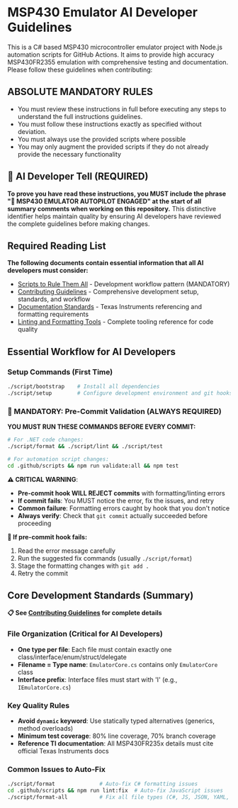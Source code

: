 # MSP430 Emulator AI Developer Guidelines

This is a C# based MSP430 microcontroller emulator project with Node.js automation scripts for GitHub Actions. It aims to provide high accuracy MSP430FR2355 emulation with comprehensive testing and documentation. Please follow these guidelines when contributing:

## ABSOLUTE MANDATORY RULES

- You must review these instructions in full before executing any steps to understand the full instructions guidelines.
- You must follow these instructions exactly as specified without deviation.
- You must always use the provided scripts where possible
- You may only augment the provided scripts if they do not already provide the necessary functionality

## 🤖 AI Developer Tell (REQUIRED)

**To prove you have read these instructions, you MUST include the phrase "🚀 MSP430 EMULATOR AUTOPILOT ENGAGED" at the start of all summary comments when working on this repository.** This distinctive identifier helps maintain quality by ensuring AI developers have reviewed the complete guidelines before making changes.

## Required Reading List

**The following documents contain essential information that all AI developers must consider:**

- [Scripts to Rule Them All](/docs/SCRIPTS_TO_RULE_THEM_ALL.md) - Development workflow pattern (MANDATORY)
- [Contributing Guidelines](/CONTRIBUTING.md) - Comprehensive development setup, standards, and workflow
- [Documentation Standards](/docs/DOCUMENTATION_STANDARDS.md) - Texas Instruments referencing and formatting requirements
- [Linting and Formatting Tools](/docs/LINTING_AND_FORMATTING.md) - Complete tooling reference for code quality

## Essential Workflow for AI Developers

### Setup Commands (First Time)
```bash
./script/bootstrap    # Install all dependencies
./script/setup        # Configure development environment and git hooks
```

### 🚨 MANDATORY: Pre-Commit Validation (ALWAYS REQUIRED)

**YOU MUST RUN THESE COMMANDS BEFORE EVERY COMMIT:**

```bash
# For .NET code changes:
./script/format && ./script/lint && ./script/test

# For automation script changes:
cd .github/scripts && npm run validate:all && npm test
```

**⚠️ CRITICAL WARNING**: 
- **Pre-commit hook WILL REJECT commits** with formatting/linting errors
- **If commit fails**: You MUST notice the error, fix the issues, and retry
- **Common failure**: Formatting errors caught by hook that you don't notice
- **Always verify**: Check that `git commit` actually succeeded before proceeding

**🔧 If pre-commit hook fails:**
1. Read the error message carefully
2. Run the suggested fix commands (usually `./script/format`)
3. Stage the formatting changes with `git add .`
4. Retry the commit

## Core Development Standards (Summary)

**📋 See [Contributing Guidelines](/CONTRIBUTING.md) for complete details**

### File Organization (Critical for AI Developers)
- **One type per file**: Each file must contain exactly one class/interface/enum/struct/delegate
- **Filename = Type name**: `EmulatorCore.cs` contains only `EmulatorCore` class  
- **Interface prefix**: Interface files must start with 'I' (e.g., `IEmulatorCore.cs`)

### Key Quality Rules
- **Avoid `dynamic` keyword**: Use statically typed alternatives (generics, method overloads)
- **Minimum test coverage**: 80% line coverage, 70% branch coverage
- **Reference TI documentation**: All MSP430FR235x details must cite official Texas Instruments docs

### Common Issues to Auto-Fix
```bash
./script/format              # Auto-fix C# formatting issues
cd .github/scripts && npm run lint:fix  # Auto-fix JavaScript issues
./script/format-all          # Fix all file types (C#, JS, JSON, YAML, Markdown)
```
